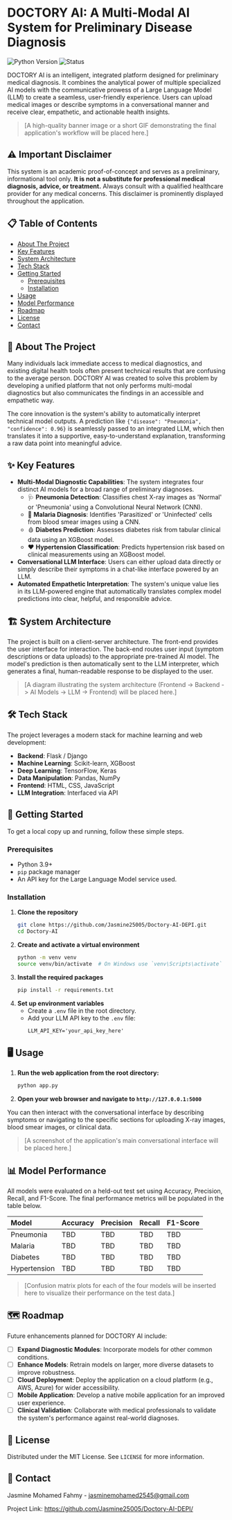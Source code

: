 # DOCTORY AI: A Multi-Modal AI System for Preliminary Disease Diagnosis

![Python Version](https://img.shields.io/badge/python-3.9+-blue.svg)
![Status](https://img.shields.io/badge/status-in%20development-orange.svg)

DOCTORY AI is an intelligent, integrated platform designed for preliminary medical diagnosis. It combines the analytical power of multiple specialized AI models with the communicative prowess of a Large Language Model (LLM) to create a seamless, user-friendly experience. Users can upload medical images or describe symptoms in a conversational manner and receive clear, empathetic, and actionable health insights.

> [A high-quality banner image or a short GIF demonstrating the final application's workflow will be placed here.]

## ⚠️ Important Disclaimer

This system is an academic proof-of-concept and serves as a preliminary, informational tool only. **It is not a substitute for professional medical diagnosis, advice, or treatment.** Always consult with a qualified healthcare provider for any medical concerns. This disclaimer is prominently displayed throughout the application.

## 📋 Table of Contents

- [About The Project](#about-the-project)
- [Key Features](#-key-features)
- [System Architecture](#-system-architecture)
- [Tech Stack](#-tech-stack)
- [Getting Started](#-getting-started)
  - [Prerequisites](#prerequisites)
  - [Installation](#installation)
- [Usage](#-usage)
- [Model Performance](#-model-performance)
- [Roadmap](#-roadmap)
- [License](#-license)
- [Contact](#-contact)

## 📖 About The Project

Many individuals lack immediate access to medical diagnostics, and existing digital health tools often present technical results that are confusing to the average person. DOCTORY AI was created to solve this problem by developing a unified platform that not only performs multi-modal diagnostics but also communicates the findings in an accessible and empathetic way.

The core innovation is the system's ability to automatically interpret technical model outputs. A prediction like `{"disease": "Pneumonia", "confidence": 0.96}` is seamlessly passed to an integrated LLM, which then translates it into a supportive, easy-to-understand explanation, transforming a raw data point into meaningful advice.

## ✨ Key Features

-   **Multi-Modal Diagnostic Capabilities**: The system integrates four distinct AI models for a broad range of preliminary diagnoses.
    -   🩺 **Pneumonia Detection**: Classifies chest X-ray images as 'Normal' or 'Pneumonia' using a Convolutional Neural Network (CNN).
    -   🔬 **Malaria Diagnosis**: Identifies 'Parasitized' or 'Uninfected' cells from blood smear images using a CNN.
    -   🩸 **Diabetes Prediction**: Assesses diabetes risk from tabular clinical data using an XGBoost model.
    -   ❤️ **Hypertension Classification**: Predicts hypertension risk based on clinical measurements using an XGBoost model.
-   **Conversational LLM Interface**: Users can either upload data directly or simply describe their symptoms in a chat-like interface powered by an LLM.
-   **Automated Empathetic Interpretation**: The system's unique value lies in its LLM-powered engine that automatically translates complex model predictions into clear, helpful, and responsible advice.

## 🏗️ System Architecture

The project is built on a client-server architecture. The front-end provides the user interface for interaction. The back-end routes user input (symptom descriptions or data uploads) to the appropriate pre-trained AI model. The model's prediction is then automatically sent to the LLM interpreter, which generates a final, human-readable response to be displayed to the user.

> [A diagram illustrating the system architecture (Frontend -> Backend -> AI Models -> LLM -> Frontend) will be placed here.]

## 🛠️ Tech Stack

The project leverages a modern stack for machine learning and web development:

-   **Backend**: Flask / Django
-   **Machine Learning**: Scikit-learn, XGBoost
-   **Deep Learning**: TensorFlow, Keras
-   **Data Manipulation**: Pandas, NumPy
-   **Frontend**: HTML, CSS, JavaScript
-   **LLM Integration**: Interfaced via API

## 🚀 Getting Started

To get a local copy up and running, follow these simple steps.

### Prerequisites

-   Python 3.9+
-   `pip` package manager
-   An API key for the Large Language Model service used.

### Installation

1.  **Clone the repository**
    ```sh
    git clone https://github.com/Jasmine25005/Doctory-AI-DEPI.git
    cd Doctory-AI
    ```
2.  **Create and activate a virtual environment**
    ```sh
    python -m venv venv
    source venv/bin/activate  # On Windows use `venv\Scripts\activate`
    ```
3.  **Install the required packages**
    ```sh
    pip install -r requirements.txt
    ```
4.  **Set up environment variables**
    -   Create a `.env` file in the root directory.
    -   Add your LLM API key to the `.env` file:
        ```
        LLM_API_KEY='your_api_key_here'
        ```

## 🖥️ Usage

1.  **Run the web application from the root directory:**
    ```sh
    python app.py
    ```
2.  **Open your web browser and navigate to `http://127.0.0.1:5000`**

You can then interact with the conversational interface by describing symptoms or navigating to the specific sections for uploading X-ray images, blood smear images, or clinical data.

> [A screenshot of the application's main conversational interface will be placed here.]

## 📊 Model Performance

All models were evaluated on a held-out test set using Accuracy, Precision, Recall, and F1-Score. The final performance metrics will be populated in the table below.

| Model        | Accuracy | Precision | Recall | F1-Score |
| :----------- | :------- | :-------- | :----- | :------- |
| Pneumonia    | TBD      | TBD       | TBD    | TBD      |
| Malaria      | TBD      | TBD       | TBD    | TBD      |
| Diabetes     | TBD      | TBD       | TBD    | TBD      |
| Hypertension | TBD      | TBD       | TBD    | TBD      |

> [Confusion matrix plots for each of the four models will be inserted here to visualize their performance on the test data.]

## 🗺️ Roadmap

Future enhancements planned for DOCTORY AI include:

-   [ ] **Expand Diagnostic Modules**: Incorporate models for other common conditions.
-   [ ] **Enhance Models**: Retrain models on larger, more diverse datasets to improve robustness.
-   [ ] **Cloud Deployment**: Deploy the application on a cloud platform (e.g., AWS, Azure) for wider accessibility.
-   [ ] **Mobile Application**: Develop a native mobile application for an improved user experience.
-   [ ] **Clinical Validation**: Collaborate with medical professionals to validate the system's performance against real-world diagnoses.

## 📄 License

Distributed under the MIT License. See `LICENSE` for more information.

## 📧 Contact

Jasmine Mohamed Fahmy - jasminemohamed2545@gmail.com

Project Link: https://github.com/Jasmine25005/Doctory-AI-DEPI/
